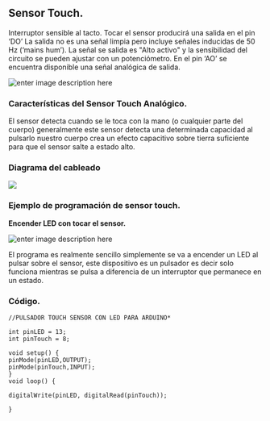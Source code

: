 
## Sensor Touch.

Interruptor sensible al tacto. Tocar el sensor producirá una salida en el pin ‘DO’ La salida no es una señal limpia pero incluye señales inducidas de 50 Hz (‘mains hum’). La señal se salida es "Alto activo" y la sensibilidad del circuito se pueden ajustar con un potenciómetro. En el pin ‘AO’ se encuentra disponible una señal analógica de salida.


![enter image description here](https://i2.wp.com/www.drouiz.com/wp-content/uploads/2016/03/sensor-capacitivo-arduino.jpg?resize=300,300&ssl=1)

### Características del Sensor Touch Analógico.

El sensor detecta cuando se le toca con la mano (o cualquier parte del cuerpo) generalmente este sensor detecta una determinada capacidad al pulsarlo nuestro cuerpo crea un efecto capacitivo sobre tierra suficiente para que el sensor salte a estado alto.

### Diagrama del cableado

![](https://github.com/tectijuana/sensores/blob/master/TouchSensor/touch.JPG)


### Ejemplo de programación de sensor touch.

**Encender LED con tocar el sensor.**

![enter image description here](https://i2.wp.com/www.drouiz.com/wp-content/uploads/2016/03/touch-sensor-4.png)

El programa es realmente sencillo simplemente se va a encender un LED al pulsar sobre el sensor, este dispositivo es un pulsador es decir solo funciona mientras se pulsa a diferencia de un interruptor que permanece en un estado.

### Código.



    //PULSADOR TOUCH SENSOR CON LED PARA ARDUINO*
    
    int pinLED = 13;
    int pinTouch = 8;
    
    void setup() {
    pinMode(pinLED,OUTPUT);
    pinMode(pinTouch,INPUT);
    }
    void loop() {
    
    digitalWrite(pinLED, digitalRead(pinTouch));
    
    }
